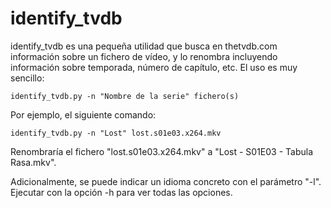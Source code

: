 identify_tvdb
=============

identify_tvdb es una pequeña utilidad que busca en thetvdb.com información sobre un fichero de vídeo, y lo renombra incluyendo información sobre temporada, número de capítulo, etc. El uso es muy sencillo:

    identify_tvdb.py -n "Nombre de la serie" fichero(s)

Por ejemplo, el siguiente comando:

    identify_tvdb.py -n "Lost" lost.s01e03.x264.mkv
    
Renombraría el fichero "lost.s01e03.x264.mkv" a "Lost - S01E03 - Tabula Rasa.mkv".

Adicionalmente, se puede indicar un idioma concreto con el parámetro "-l". Ejecutar con la opción -h para ver todas las opciones.
